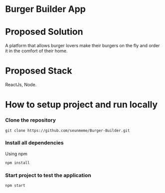 # Burger Builder App


# Proposed Solution

A platform that allows burger lovers make their burgers on the fly and order it in the comfort of their home.

# Proposed Stack

ReactJs, Node.


# How to setup project and run locally

### Clone the repository 

```
git clone https://github.com/seunmeme/Burger-Builder.git
```


### Install all dependencies

Using npm

```
npm install
```


### Start project to test the application

```
npm start
```
